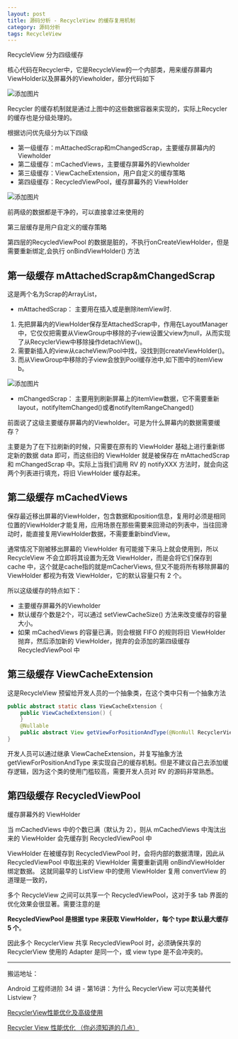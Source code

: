 ```yaml
---
layout: post
title: 源码分析 - RecycleView 的缓存复用机制
category: 源码分析
tags: RecycleView
---
```

<!-- * content -->
<!-- {:toc} -->
RecycleView 分为四级缓存

核心代码在Recycler中，它是RecycleView的一个内部类，用来缓存屏幕内ViewHolder以及屏幕外的Viewholder，部分代码如下

![添加图片](../../../../images/recycler_source.png)

 Recycler 的缓存机制就是通过上图中的这些数据容器来实现的，实际上Recycler的缓存也是分级处理的。

 根据访问优先级分为以下四级
 * 第一级缓存：mAttachedScrap和mChangedScrap，主要缓存屏幕内的Viewholder
 * 第二级缓存：mCachedViews，主要缓存屏幕外的Viewholder
 * 第三级缓存：ViewCacheExtension，用户自定义的缓存策略
 * 第四级缓存：RecycledViewPool，缓存屏幕外的 ViewHolder

![添加图片](../../../../images/recycler_cache.png)

前两级的数据都是干净的，可以直接拿过来使用的

第三层缓存是用户自定义的缓存策略

第四层的RecycledViewPool 的数据是脏的，不执行onCreateViewHolder，但是需要重新绑定,会执行 onBindViewHolder() 方法

## 第一级缓存 mAttachedScrap&mChangedScrap

这是两个名为Scrap的ArrayList<ViewHolder>，
* mAttachedScrap：
主要用在插入或是删除itemView时.
1. 先把屏幕内的ViewHolder保存至AttachedScrap中，作用在LayoutManager中，它仅仅把需要从ViewGroup中移除的子view设置父view为null，从而实现了从RecyclerView中移除操作detachView()。
2. 需要新插入的view从cacheView/Pool中找，没找到则createViewHolder()。
3. 而从ViewGroup中移除的子view会放到Pool缓存池中,如下图中的itemView b。

![添加图片](../../../../images/attached_scrap.png)

* mChangedScrap：
主要用到刷新屏幕上的itemView数据，它不需要重新layout，notifyItemChanged()或者notifyItemRangeChanged()


前面说了这级主要缓存屏幕内的Viewholder。可是为什么屏幕内的数据需要缓存？

主要是为了在下拉刷新的时候，只需要在原有的 ViewHolder 基础上进行重新绑定新的数据 data 即可，而这些旧的 ViewHolder 就是被保存在 mAttachedScrap 和 mChangedScrap 中。实际上当我们调用 RV 的 notifyXXX 方法时，就会向这两个列表进行填充，将旧 ViewHolder 缓存起来。

## 第二级缓存 mCachedViews

保存最近移出屏幕的ViewHolder，包含数据和position信息，复用时必须是相同位置的ViewHolder才能复用，应用场景在那些需要来回滑动的列表中，当往回滑动时，能直接复用ViewHolder数据，不需要重新bindView。

通常情况下刚被移出屏幕的 ViewHolder 有可能接下来马上就会使用到，所以 RecycleView 不会立即将其设置为无效 ViewHolder，而是会将它们保存到 cache 中，这个就是cache指的就是mCacherViews, 但又不能将所有移除屏幕的 ViewHolder 都视为有效 ViewHolder，它的默认容量只有 2 个。

所以这级缓存的特点如下：
* 主要缓存屏幕外的Viewholder
* 默认缓存个数是2个，可以通过 setViewCacheSize() 方法来改变缓存的容量大小。
* 如果 mCachedViews 的容量已满，则会根据 FIFO 的规则将旧 ViewHolder 抛弃，然后添加新的 ViewHolder，抛弃的会添加的第四级缓存 RecycledViewPool 中


## 第三级缓存 ViewCacheExtension
这是RecycleView 预留给开发人员的一个抽象类，在这个类中只有一个抽象方法
```java
public abstract static class ViewCacheExtension {
    public ViewCacheExtension() {
    }
    @Nullable
    public abstract View getViewForPositionAndType(@NonNull RecyclerView.Recycler var1, int var2, int var3);
}
```
开发人员可以通过继承 ViewCacheExtension，并复写抽象方法 getViewForPositionAndType 来实现自己的缓存机制。但是不建议自己去添加缓存逻辑，因为这个类的使用门槛较高，需要开发人员对 RV 的源码非常熟悉。

## 第四级缓存 RecycledViewPool
缓存屏幕外的 ViewHolder

当 mCachedViews 中的个数已满（默认为 2），则从 mCachedViews 中淘汰出来的 ViewHolder 会先缓存到 RecycledViewPool 中

ViewHolder 在被缓存到 RecycledViewPool 时，会将内部的数据清理，因此从 RecycledViewPool 中取出来的 ViewHolder 需要重新调用 onBindViewHolder 绑定数据。
这就同最早的 ListView 中的使用 ViewHolder 复用 convertView 的道理是一致的，

多个 RecycleView 之间可以共享一个 RecycledViewPool，这对于多 tab 界面的优化效果会很显著。需要注意的是

**RecycledViewPool 是根据 type 来获取 ViewHolder，每个 type 默认最大缓存 5 个**。

因此多个 RecyclerView 共享 RecycledViewPool 时，必须确保共享的 RecyclerView 使用的 Adapter 是同一个，或 view type 是不会冲突的。

---

搬运地址：    

Android 工程师进阶 34 讲 - 第16讲：为什么 RecyclerView 可以完美替代 Listview？

[RecyclerView性能优化及高级使用](https://blog.csdn.net/smileiam/article/details/88396546)    


[Recycler View 性能优化 （你必须知道的几点）](https://blog.csdn.net/weixin_37558974/article/details/108389821)    
